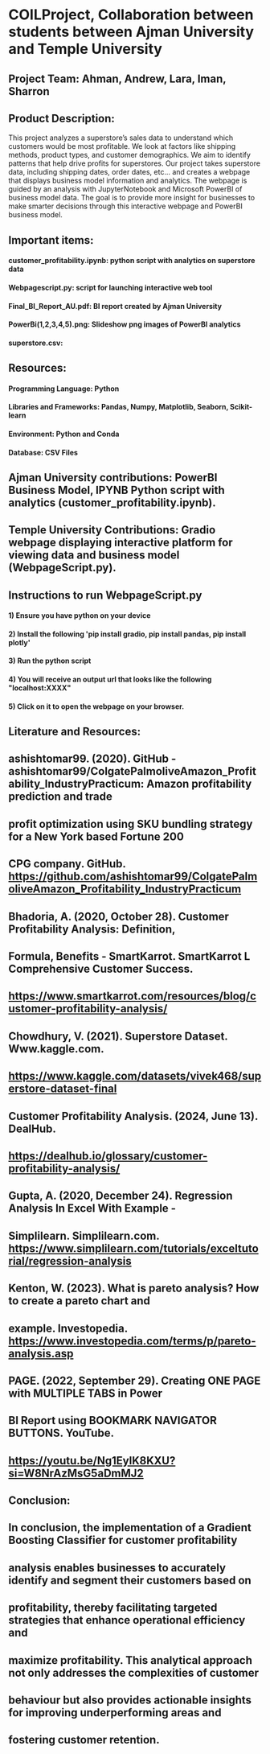 # COILProject, Collaboration between students between Ajman University and Temple University

## Project Team: Ahman, Andrew, Lara, Iman, Sharron

## Product Description:
This project analyzes a superstore’s sales data to understand which customers would be most profitable. We look at factors like shipping methods, product types, and customer demographics. We aim to identify patterns that help drive profits for superstores. Our project takes superstore data, including shipping dates, order dates, etc... and creates a webpage that displays business model information and analytics. The webpage is guided by an analysis with JupyterNotebook and Microsoft PowerBI of business model data. The goal is to provide more insight for businesses to make smarter decisions through this interactive webpage and PowerBI business model.

## Important items:
#### customer_profitability.ipynb: python script with analytics on superstore data
#### Webpagescript.py: script for launching interactive web tool
#### Final_BI_Report_AU.pdf: BI report created by Ajman University
#### PowerBi(1,2,3,4,5).png: Slideshow png images of PowerBI analytics
#### superstore.csv: 

## Resources:
#### Programming Language: Python
#### Libraries and Frameworks: Pandas, Numpy, Matplotlib, Seaborn, Scikit-learn
#### Environment: Python and Conda
#### Database: CSV Files

## Ajman University contributions: PowerBI Business Model, IPYNB Python script with analytics (customer_profitability.ipynb).

## Temple University Contributions: Gradio webpage displaying interactive platform for viewing data and business model (WebpageScript.py).

## Instructions to run WebpageScript.py
#### 1) Ensure you have python on your device
#### 2) Install the following 'pip install gradio, pip install pandas, pip install plotly'
#### 3) Run the python script
#### 4) You will receive an output url that looks like the following "localhost:XXXX" 
#### 5) Click on it to open the webpage on your browser.


## Literature and Resources:
## ashishtomar99. (2020). GitHub - ashishtomar99/ColgatePalmoliveAmazon_Profitability_IndustryPracticum: Amazon profitability prediction and trade
## profit optimization using SKU bundling strategy for a New York based Fortune 200
## CPG company. GitHub. https://github.com/ashishtomar99/ColgatePalmoliveAmazon_Profitability_IndustryPracticum

## Bhadoria, A. (2020, October 28). Customer Profitability Analysis: Definition,
## Formula, Benefits - SmartKarrot. SmartKarrot L Comprehensive Customer Success.
## https://www.smartkarrot.com/resources/blog/customer-profitability-analysis/

## Chowdhury, V. (2021). Superstore Dataset. Www.kaggle.com.
## https://www.kaggle.com/datasets/vivek468/superstore-dataset-final

## Customer Profitability Analysis. (2024, June 13). DealHub.
## https://dealhub.io/glossary/customer-profitability-analysis/

## Gupta, A. (2020, December 24). Regression Analysis In Excel With Example - 
## Simplilearn. Simplilearn.com. https://www.simplilearn.com/tutorials/exceltutorial/regression-analysis

## Kenton, W. (2023). What is pareto analysis? How to create a pareto chart and
## example. Investopedia. https://www.investopedia.com/terms/p/pareto-analysis.asp

##  PAGE. (2022, September 29). Creating ONE PAGE with MULTIPLE TABS in Power
## BI Report using BOOKMARK NAVIGATOR BUTTONS. YouTube.
## https://youtu.be/Ng1EylK8KXU?si=W8NrAzMsG5aDmMJ2

## Conclusion:
## In conclusion, the implementation of a Gradient Boosting Classifier for customer profitability
## analysis enables businesses to accurately identify and segment their customers based on
## profitability, thereby facilitating targeted strategies that enhance operational efficiency and
## maximize profitability. This analytical approach not only addresses the complexities of customer
## behaviour but also provides actionable insights for improving underperforming areas and
## fostering customer retention.

